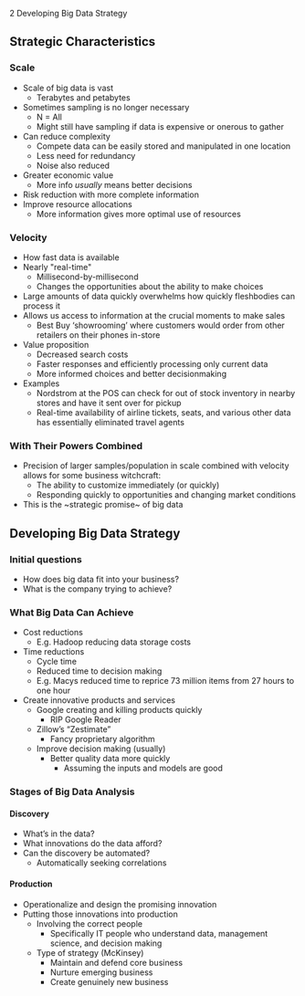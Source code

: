 2 Developing Big Data Strategy
## Strategic Characteristics
### Scale
- Scale of big data is vast
	- Terabytes and petabytes
- Sometimes sampling is no longer necessary
	- N = All
	- Might still have sampling if data is expensive or onerous to gather
- Can reduce complexity
	- Compete data can be easily stored and manipulated in one location
	- Less need for redundancy
	- Noise also reduced
- Greater economic value
	- More info *usually* means better decisions
- Risk reduction with more complete information
- Improve resource allocations
	- More information gives more optimal use of resources
### Velocity
- How fast data is available 
- Nearly "real-time"
	- Millisecond-by-millisecond
	- Changes the opportunities about the ability to make choices
- Large amounts of data quickly overwhelms how quickly fleshbodies can process it 
- Allows us access to information at the crucial moments to make sales
	- Best Buy ‘showrooming’ where customers would order from other retailers on their phones in-store
- Value proposition
	- Decreased search costs
	- Faster responses and efficiently processing only current data
	- More informed choices and better decisionmaking
- Examples
	- Nordstrom at the POS can check for out of stock inventory in nearby stores and have it sent over for pickup
	- Real-time availability of airline tickets, seats, and various other data has essentially eliminated travel agents 
### With Their Powers Combined
- Precision of larger samples/population in scale  combined with velocity allows for some business witchcraft:
	- The ability to customize immediately (or quickly)
	- Responding quickly to opportunities and changing market conditions  
- This is the ~strategic promise~ of big data
## Developing Big Data Strategy
### Initial questions
- How does big data fit into your business?
- What is the company trying to achieve?
### What Big Data Can Achieve
- Cost reductions
	- E.g. Hadoop reducing data storage costs 
- Time reductions
	- Cycle time
	- Reduced time to decision making
	- E.g. Macys reduced time to reprice 73 million items from 27 hours to one hour
- Create innovative products and services
	- Google creating and killing products quickly
		- RIP Google Reader
	- Zillow’s “Zestimate” 
		- Fancy proprietary algorithm
	- Improve decision making (usually)
		- Better quality data more quickly
			- Assuming the inputs and models are good
### Stages of Big Data Analysis
#### Discovery
- What’s in the data?
- What innovations do the data afford?
- Can the discovery be automated?
	- Automatically seeking correlations
#### Production
- Operationalize and design the promising innovation
- Putting those innovations into production
	- Involving the correct people 
		- Specifically IT people who understand data, management science, and decision making 
	- Type of strategy (McKinsey)
		- Maintain and defend core business
		- Nurture emerging business
		- Create genuinely new business